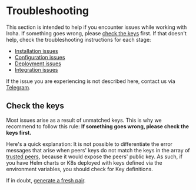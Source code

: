 # Troubleshooting

This section is intended to help if you encounter issues while working
with Iroha. If something goes wrong, please
[check the keys](#check-the-keys) first. If that doesn't help, check
the troubleshooting instructions for each stage:

- [Installation issues](./installation-issues.md)
- [Configuration issues](./configuration-issues.md)
- [Deployment issues](./deployment-issues.md)
- [Integration issues](./integration-issues.md)

If the issue you are experiencing is not described here, contact us via
[Telegram](https://t.me/hyperledgeriroha).

## Check the keys

Most issues arise as a result of unmatched keys. This is why we
recommend to follow this rule: **If something goes wrong, please check the
keys first.**

Here's a quick explanation: It is not possible to differentiate the error
messages that arise when peers' keys do not match the keys in the
array of
[trusted peers](./../configure/peer-configuration.md#trusted-peers), because
it would expose the peers' public key. As such, if you have Helm
charts or K8s deployed with keys defined via the environment variables,
you should check for Key definitions.

If in doubt,
[generate a fresh pair](./../configure/keys.md#_1-generate-new-key-pairs).
